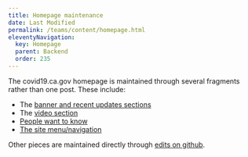 ```yaml
---
title: Homepage maintenance
date: Last Modified 
permalink: /teams/content/homepage.html
eleventyNavigation:
  key: Homepage
  parent: Backend
  order: 235
---
```


The covid19.ca.gov homepage is maintained through several fragments rather than one post. These include:

* The [banner and recent updates sections](https://cagov.github.io/covid19.ca.gov-site-eng-playbook/teams/content/banner.html)
* The [video section](https://cagov.github.io/covid19.ca.gov-site-eng-playbook/teams/content/video.html)
* [People want to know](https://as-go-covid19-d-001.azurewebsites.net/wp-admin/post.php?post=5143&action=edit) 
* [The site menu/navigation](https://as-go-covid19-d-001.azurewebsites.net/wp-admin/post.php?post=7484&action=edit)

Other pieces are maintained directly through [edits on github](https://github.com/cagov/covid19/tree/master/pages/manual-content/homepages).
